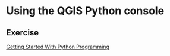 # Using the QGIS Python console



## Exercise 

 [Getting Started With Python Programming](https://astuntechnology.github.io/qgis-tutorials/html/en/docs/getting_started_with_pyqgis.html)
                   

